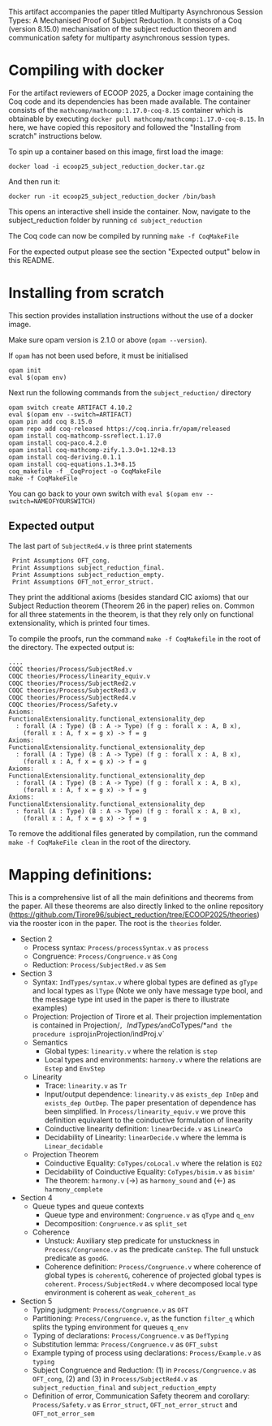 This artifact accompanies the paper titled Multiparty Asynchronous Session Types: A Mechanised Proof of Subject Reduction. It consists of a Coq (version 8.15.0) mechanisation of the subject reduction theorem and communication safety for multiparty asynchronous session types.

# Compiling with docker

For the artifact reviewers of ECOOP 2025, a Docker image containing the Coq code and its dependencies has been made available. The container consists of the `mathcomp/mathcomp:1.17.0-coq-8.15` container which is obtainable by executing `docker pull mathcomp/mathcomp:1.17.0-coq-8.15`. In here, we have copied this repository and followed the "Installing from scratch" instructions below.


To spin up a container based on this image, first load the image:
```
docker load -i ecoop25_subject_reduction_docker.tar.gz
```

And then run it:
```
docker run -it ecoop25_subject_reduction_docker /bin/bash
```


This opens an interactive shell inside the container. Now, navigate to the subject_reduction folder by running ```cd subject_reduction```


The Coq code can now be compiled by running
```make -f CoqMakeFile```

For the expected output please see the section "Expected output" below in this README.


# Installing from scratch

  This section provides installation instructions without the use of a docker image.

  Make sure opam version is 2.1.0 or above (`opam --version`).
  
  If `opam` has not been used before, it must be initialised
  
  ```
  opam init
  eval $(opam env)
  ```
  
  Next run the following commands from the `subject_reduction/` directory
   
  ```
  opam switch create ARTIFACT 4.10.2
  eval $(opam env --switch=ARTIFACT)
  opam pin add coq 8.15.0
  opam repo add coq-released https://coq.inria.fr/opam/released
  opam install coq-mathcomp-ssreflect.1.17.0
  opam install coq-paco.4.2.0
  opam install coq-mathcomp-zify.1.3.0+1.12+8.13
  opam install coq-deriving.0.1.1
  opam install coq-equations.1.3+8.15
  coq_makefile -f _CoqProject -o CoqMakeFile
  make -f CoqMakeFile
  ```
You can go back to your own switch with `eval $(opam env --switch=NAMEOFYOURSWITCH)`

## Expected output
The last part of `SubjectRed4.v` is three print statements 
```
 Print Assumptions OFT_cong.
 Print Assumptions subject_reduction_final.
 Print Assumptions subject_reduction_empty.
 Print Assumptions OFT_not_error_struct.
``` 
They print the additional axioms (besides standard CIC axioms) that our Subject Reduction theorem (Theorem 26 in the paper) relies on. Common for all three statements in the theorem, is that they rely only on functional extensionality, which is printed four times.

To compile the proofs, run the command `make -f CoqMakefile` in the root of the directory. The expected output is:
```
....
COQC theories/Process/SubjectRed.v
COQC theories/Process/linearity_equiv.v
COQC theories/Process/SubjectRed2.v
COQC theories/Process/SubjectRed3.v
COQC theories/Process/SubjectRed4.v
COQC theories/Process/Safety.v
Axioms:
FunctionalExtensionality.functional_extensionality_dep
  : forall (A : Type) (B : A -> Type) (f g : forall x : A, B x),
    (forall x : A, f x = g x) -> f = g
Axioms:
FunctionalExtensionality.functional_extensionality_dep
  : forall (A : Type) (B : A -> Type) (f g : forall x : A, B x),
    (forall x : A, f x = g x) -> f = g
Axioms:
FunctionalExtensionality.functional_extensionality_dep
  : forall (A : Type) (B : A -> Type) (f g : forall x : A, B x),
    (forall x : A, f x = g x) -> f = g
Axioms:
FunctionalExtensionality.functional_extensionality_dep
  : forall (A : Type) (B : A -> Type) (f g : forall x : A, B x),
    (forall x : A, f x = g x) -> f = g
```
To remove the additional files generated by compilation, run the command `make -f CoqMakeFile clean` in the root of the directory.

# Mapping definitions:

This is a comprehensive list of all the main definitions and theorems from the paper. All these theorems are also directly linked to the online repository (https://github.com/Tirore96/subject_reduction/tree/ECOOP2025/theories) via the rooster icon in the paper. The root is the `theories` folder.

* Section 2
    * Process syntax: `Process/processSyntax.v` as `process`
    * Congruence: `Process/Congruence.v` as `Cong`
    * Reduction: `Process/SubjectRed.v` as `Sem`
* Section 3
    * Syntax: `IndTypes/syntax.v` where global types are defined as `gType` and local types as `lType` (Note we only have message type bool, and the message type int used in the paper is there to illustrate examples)
    * Projection: Projection of Tirore et al. Their projection implementation is contained in 
       Projection/*`, `IndTypes/*` and `CoTypes/*` and the procedure is `proj` in `Projection/indProj.v`
    * Semantics
        * Global types: `linearity.v` where the relation is `step`
        * Local types and environments: `harmony.v` where the relations are `Estep` and `EnvStep`
    * Linearity
        * Trace: `linearity.v` as `Tr`
        * Input/output dependence: `linearity.v` as `exists_dep InDep` and `exists_dep OutDep`. The paper presentation of dependence has been simplified. In `Process/linearity_equiv.v` we prove this definition equivalent to the coinductive formulation of linearity
        * Coinductive linearity definition: `linearDecide.v` as `LinearCo`
        * Decidability of Linearity: `linearDecide.v` where the lemma is `Linear_decidable`
    * Projection Theorem
        * Coinductive Equality: `CoTypes/coLocal.v` where the relation is `EQ2`
        * Decidability of Coinductive Equality: `CoTypes/bisim.v` as `bisim'`
        * The theorem: `harmony.v` (->) as `harmony_sound` and (<-) as `harmony_complete`
* Section 4
    * Queue types and queue contexts
        * Queue type and environment: `Congruence.v` as `qType` and `q_env`
        * Decomposition: `Congruence.v` as `split_set`
    * Coherence
        * Unstuck: Auxiliary step predicate for unstuckness in `Process/Congruence.v` as the predicate `canStep`. The full unstuck predicate as `goodG`.
        * Coherence definition: `Process/Congruence.v` where coherence of global types is `coherentG`, coherence of projected global types is `coherent`. `Process/SubjectRed4.v` where decomposed local type environment is coherent as `weak_coherent_as`
* Section 5
    * Typing judgment: `Process/Congruence.v` as `OFT`
    * Partitioning:  `Process/Congruence.v`, as the function `filter_q` which splits the typing environment for queues `q_env`
    * Typing of declarations: `Process/Congruence.v` as `DefTyping`
    * Substitution lemma: `Process/Congruence.v` as `OFT_subst`
    * Example typing of process using declarations:
      `Process/Example.v` as `typing`
    * Subject Congruence and Reduction: (1) in `Process/Congruence.v`
      as `OFT_cong`, (2) and (3) in `Process/SubjectRed4.v` as
      `subject_reduction_final` and `subject_reduction_empty`
    * Definition of error, Communication Safety theorem and corollary:
      `Process/Safety.v` as `Error_struct`, `OFT_not_error_struct` and
      `OFT_not_error_sem`
